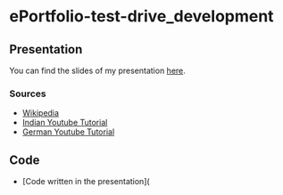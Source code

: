 # ePortfolio-test-drive_development

## Presentation 
You can find the slides of my presentation [here](https://github.com/fabianhepke/ePortfolio-test-drive_development/blob/main/Test-Driven%20Development.pdf). <br >
### Sources
* [Wikipedia](https://en.wikipedia.org/wiki/Test-driven_development)
* [Indian Youtube Tutorial](https://www.youtube.com/watch?v=y8TcPr73Bwo)
* [German Youtube Tutorial](https://www.youtube.com/watch?v=i86h664UtKE)
## Code
* [Code written in the presentation](

